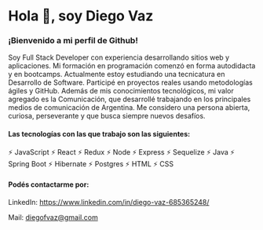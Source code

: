 # Hola 👋, soy Diego Vaz

### ¡Bienvenido a mi perfil de Github!

Soy Full Stack Developer con experiencia desarrollando sitios web y aplicaciones. Mi formación en programación comenzó en forma autodidacta y en bootcamps. Actualmente estoy estudiando una tecnicatura en Desarrollo de Software. Participé en proyectos reales usando metodologías ágiles y GitHub. Además de mis conocimientos tecnológicos, mi valor agregado es la Comunicación, que desarrollé trabajando en los principales medios de comunicación de Argentina. Me considero una persona abierta, curiosa, perseverante y que busca siempre nuevos desafíos.

#### Las tecnologías con las que trabajo son las siguientes: 

⚡ JavaScript 
⚡ React 
⚡ Redux
⚡ Node 
⚡ Express
⚡ Sequelize
⚡ Java
⚡ Spring Boot
⚡ Hibernate
⚡ Postgres 
⚡ HTML
⚡ CSS
  

#### Podés contactarme por:

LinkedIn: https://www.linkedin.com/in/diego-vaz-685365248/

Mail: diegofvaz@gmail.com
